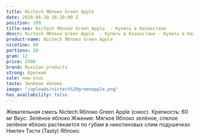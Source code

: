 ```yaml
---
title: Nictech Яблоко Green Apple
date: 2020-06-30 16:20:00 Z
position: 109
title-seo: Nictech Яблоко Green Apple  - Купить в Казахстане
descr: Nictech Яблоко Green Apple  - Купить в Казахстане - Купить в Казахстане
product-name: Nictech Яблоко Green Apple
nicotine: 60
portions: 20
gram: 12
price: 2500
brand: Russian products
strong: Крепкий
sale: new-snus
taste: Зелёное яблоко
image: "/uploads/nictech%20greenapple.png"
has_availability: false
---
```


Жевательная смесь Nictech Яблоко Green Apple  (снюс). Крепкость: 60 мг 
Вкус: Зелёное яблоко
 Жжение: Мягкое Яблоко зелёное, спелое зелёное яблоко растекается по губам в никотиновых слим подушечках Никтеч Тэсти (Tasty) Яблоко.